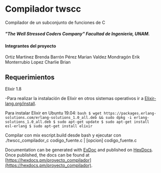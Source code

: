 # Compilador twscc

Compilador de un subconjunto de funciones de C 

##### "The Well Stressed Coders Company" Facultad de Ingeniería, UNAM.

#### Integrantes del proyecto

Ortiz Martinez Brenda
Barrón Pérez Marian
Valdez Mondragón Erik
Monterrubio Lopez Charlie Brian

## Requerimientos

Elixir 1.8

-Para realizar la instalación de Elixir en otros sistemas operativos ir a [Elixir-lang.org/install](https://elixir-lang.org/install.html).

Para instalar Elixir en Ubuntu 19.04:
	```bash
	$ wget https://packages.erlang-solutions.com/erlang-solutions_1.0_all.deb && sudo dpkg -i erlang-solutions_1.0_all.deb
	$ sudo apt-get update
	$ sudo apt-get install esl-erlang
	$ sudo apt-get install elixir
	```

Compilar con mix escript.build desde bash y ejecutar con ./twscc_compilador_c codigo_fuente.c | [opcion] codigo_fuente.c 



Documentation can be generated with [ExDoc](https://github.com/elixir-lang/ex_doc)
and published on [HexDocs](https://hexdocs.pm). Once published, the docs can
be found at [https://hexdocs.pm/proyecto_compilador](https://hexdocs.pm/proyecto_compilador).

